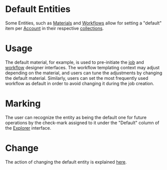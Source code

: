 # Default Entities

Some Entities, such as [Materials](/materials/overview.md) and [Workflows](/workflows/overview.md) allow for setting a "default" item per [Account](/accounts/overview.md) in their respective [collections](/accounts/collections.md). 

# Usage

The default material, for example, is used to pre-initiate the [job](/jobs-designer/overview.md) and [workflow](/workflow-designer/general-overview.md) designer interfaces. The workflow templating context may adjust depending on the material, and users can tune the adjustments by changing the default material. Similarly, users can set the most frequently used workflow as default in order to avoid changing it during the job creation.

# Marking

The user can recognize the entity as being the default one for future operations by the check-mark assigned to it under the "Default" column of the [Explorer](ui/explorer.md) interface.

# Change

The action of changing the default entity is explained [here](actions/set-default.md).
